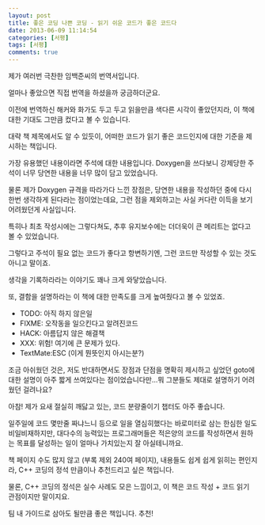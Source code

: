 ```yaml
---
layout: post
title: 좋은 코딩 나쁜 코딩 - 읽기 쉬운 코드가 좋은 코드다
date: 2013-06-09 11:14:54
categories: [서평]
tags: [서평]
comments: true
---
```

제가 여러번 극찬한 임백준씨의 번역서입니다.

얼마나 좋았으면 직접 번역을 하셨을까 궁금하더군요.

이전에 번역하신 해커와 화가도 두고 두고 읽을만큼 색다른 시각이 좋았던지라, 이 책에 대한 기대도 그만큼 컸다고 볼 수 있습니다.


대략 책 제목에서도 알 수 있듯이, 어떠한 코드가 읽기 좋은 코드인지에 대한 기준을 제시하는 책입니다.

가장 유용했던 내용이라면 주석에 대한 내용입니다.
Doxygen을 쓰다보니 강제당한 주석이 너무 당연한 내용을 너무 많이 담고 있었습니다.

물론 제가 Doxygen 규격을 따라가다 느낀 장점은, 당연한 내용을 작성하던 중에 다시 한번 생각하게 된다라는 점이었는데요, 그런 점을 제외하고는 사실 커다란 이득을 보기 어려웠던게 사실입니다.

특히나 최초 작성시에는 그렇다쳐도, 추후 유지보수에는 더더욱이 큰 메리트는 없다고 볼 수 있었습니다.

그렇다고 주석이 필요 없는 코드가 좋다고 항변하기엔, 그런 코드만 작성할 수 있는 것도 아니고 말이죠.


생각을 기록하라라는 이야기도 꽤나 크게 와닿았습니다.

또, 결함을 설명하라는 이 책에 대한 만족도를 크게 높여줬다고 볼 수 있었죠.

* TODO: 아직 하지 않은일
* FIXME: 오작동을 일으킨다고 알려진코드
* HACK: 아름답지 않은 해결책
* XXX: 위험! 여기에 큰 문제가 있다.
* TextMate:ESC (이게 뭔뜻인지 아시는분?)


조금 아쉬웠던 것은, 저도 반대하면서도 장점과 단점을 명확히 제시하고 싶었던 goto에대한 설명이 아주 짧게 쓰여있다는 점이었습니다만...뭐 그분들도 제대로 설명하기 어려웠던 걸려나요?


아참! 제가 요새 절실히 깨닳고 있는, 코드 분량줄이기 챕터도 아주 좋습니다.

일주일에 코드 몇만줄 짜냐느니 등으로 일을 열심히했다는 바로미터로 삼는 한심한 일도 비일비재하지만, 대다수의 능력있는 프로그래머들은 적은양의 코드를 작성하면서 원하는 목표를 달성하는 일이 얼마나 가치있는지 잘 아실테니까요.


책 페이지 수도 많지 않고 (부록 제외 240여 페이지), 내용들도 쉽게 쉽게 읽히는 편인지라, C++ 코딩의 정석 만큼이나 추천드리고 싶은 책입니다.

물론, C++ 코딩의 정석은 실수 사례도 모은 느낌이고, 이 책은 코드 작성 + 코드 읽기 관점이지만 말이지요.

팀 내 가이드로 삼아도 될만큼 좋은 책입니다. 추천!